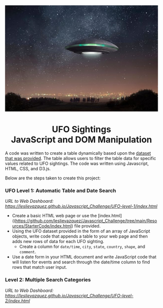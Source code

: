 <p align="center">
  <img width=800" height="350" src="https://github.com/leslievazquez/Javascript_Challenge/blob/main/Resources/UFO%20in%20Burton.jpg">
</p>

<h1 align ="center"><span>UFO Sightings<br/>JavaScript and DOM Manipulation</span></h1>

A code was written to create a table dynamically based upon the [dataset that was provided](https://github.com/leslievazquez/Javascript_Challenge/tree/main/Resources/StarterCode). The table allows users to filter the table data for specific values related to UFO sightings. The code was written using Javascript, HTML, CSS, and D3.js. 

Below are the steps taken to create this project:

### UFO Level 1: Automatic Table and Date Search 

*URL to Web Dashboard: https://leslievazquez.github.io/Javascript_Challenge/UFO-level-1/index.html*

- Create a basic HTML web page or use the [index.html]((https://github.com/leslievazquez/Javascript_Challenge/tree/main/Resources/StarterCode/index.html) file provided.
- Using the UFO dataset provided in the form of an array of JavaScript objects, write code that appends a table to your web page and then adds new rows of data for each UFO sighting.
  - Create a column for `date/time`, `city`, `state`, `country`, `shape`, and `comment`.
- Use a date form in your HTML document and write JavaScript code that will listen for events and search through the date/time column to find rows that match user input.

### Level 2: Multiple Search Categories 

*URL to Web Dashboard: https://leslievazquez.github.io/Javascript_Challenge/UFO-level-2/index.html*
